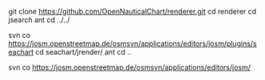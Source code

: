 

git clone https://github.com/OpenNauticalChart/renderer.git
cd renderer
cd jsearch
ant
cd ../../


svn co https://josm.openstreetmap.de/osmsvn/applications/editors/josm/plugins/seachart
cd seachart/jrender/
ant
cd ..
	
svn co https://josm.openstreetmap.de/osmsvn/applications/editors/josm/
